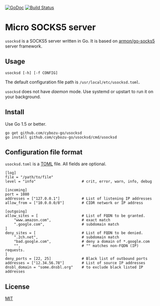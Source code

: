[![GoDoc](https://godoc.org/github.com/cybozu-go/usocksd?status.png)][godoc]
[![Build Status](https://travis-ci.org/cybozu-go/usocksd.png)](https://travis-ci.org/cybozu-go/usocksd)

Micro SOCKS5 server
===================

`usocksd` is a SOCKS5 server written in Go.
It is based on [armon/go-socks5][armon] server framework.

Usage
-----

`usocksd [-h] [-f CONFIG]`

The default configuration file path is `/usr/local/etc/usocksd.toml`.

`usocksd` does not have *daemon* mode.  Use systemd or upstart to
run it on your background.

Install
-------

Use Go 1.5 or better.

```
go get github.com/cybozu-go/usocksd
go install github.com/cybozu-go/usocksd/cmd/usocksd
```

Configuration file format
-------------------------

`usocksd.toml` is a [TOML][] file.
All fields are optional.

```
[log]
file = "/path/to/file"
level = "info"                     # crit, error, warn, info, debug

[incoming]
port = 1080
addresses = ["127.0.0.1"]          # List of listening IP addresses
allow_from = ["10.0.0.0/8"]        # CIDR network or IP address

[outgoing]
allow_sites = [                    # List of FQDN to be granted.
    "www.amazon.com",              # exact match
    ".google.com",                 # subdomain match
]
deny_sites = [                     # List of FQDN to be denied.
    ".2ch.net",                    # subdomain match
    "bad.google.com",              # deny a domain of *.google.com
    "",                            # "" matches non-FQDN (IP) requests.
]
deny_ports = [22, 25]              # Black list of outbound ports
addresses = ["12.34.56.78"]        # List of source IP addresses
dnsbl_domain = "some.dnsbl.org"    # to exclude black listed IP addresses
```

License
-------

[MIT](https://opensource.org/licenses/MIT)

[armon]: https://github.com/armon/go-socks5/
[TOML]: https://github.com/toml-lang/toml
[godoc]: https://godoc.org/github.com/cybozu-go/usocksd
